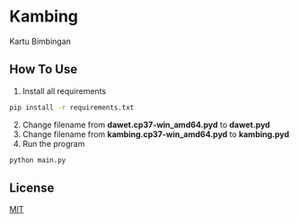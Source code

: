 # Kambing

Kartu Bimbingan

## How To Use

1. Install all requirements
```bash
pip install -r requirements.txt
```
2. Change filename from **dawet.cp37-win_amd64.pyd** to **dawet.pyd**
3. Change filename from **kambing.cp37-win_amd64.pyd** to **kambing.pyd**
4. Run the program
```bash
python main.py
```

## License
[MIT](https://choosealicense.com/licenses/mit/)
